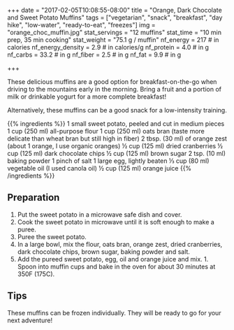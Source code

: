 +++
date = "2017-02-05T10:08:55-08:00"
title = "Orange, Dark Chocolate and Sweet Potato Muffins"
tags = ["vegetarian", "snack", "breakfast", "day hike", "low-water", "ready-to-eat", "freezes"]
img = "orange_choc_muffin.jpg"
stat_servings = "12 muffins"
stat_time = "10 min prep, 35 min cooking"
stat_weight = "75.1 g / muffin"
nf_energy = 217 # in calories
nf_energy_density = 2.9 # in calories/g
nf_protein = 4.0 # in g
nf_carbs = 33.2 # in g
nf_fiber = 2.5 # in g
nf_fat = 9.9 # in g

+++

These delicious muffins are a good option for breakfast-on-the-go when driving to the mountains early in the morning. Bring a fruit and a portion of milk or drinkable yogurt for a more complete breakfast! 

Alternatively, these muffins can be a good snack for a low-intensity training. 
 
{{% ingredients %}}
1 small sweet potato, peeled and cut in medium pieces
1 cup (250 ml) all-purpose flour
1 cup (250 ml) oats bran (taste more delicate than wheat bran but still high in fiber)
2 tbsp. (30 ml) of orange zest (about 1 orange, I use organic oranges)
½ cup (125 ml) dried cranberries
½ cup (125 ml) dark chocolate chips
½ cup (125 ml) brown sugar
2 tsp. (10 ml) baking powder
1 pinch of salt
1 large egg, lightly beaten
⅓ cup (80 ml) vegetable oil (I used canola oil)
½ cup (125 ml) orange juice
{{% /ingredients %}}

## Preparation
1. Put the sweet potato in a microwave safe dish and cover. 
1. Cook the sweet potato in microwave until it is soft enough to make a puree. 
1. Puree the sweet potato. 
1. In a large bowl, mix the flour, oats bran, orange zest, dried cranberries, dark chocolate chips, brown sugar, baking powder and salt. 
1. Add the pureed sweet potato, egg, oil and orange juice and mix. 1. Spoon into muffin cups and bake in the oven for about 30 minutes at 350F (175C).

## Tips
These muffins can be frozen individually. They will be ready to go for your next adventure!
 
